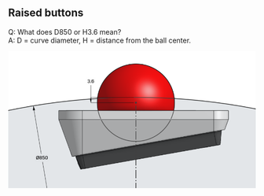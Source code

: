 ## Raised buttons

Q: What does D850 or H3.6 mean? \
A: D = curve diameter, H = distance from the ball center.

![example.png](example.png)